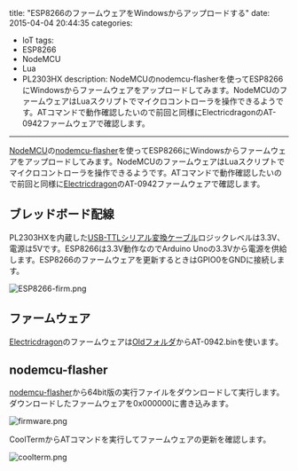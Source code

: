 title: "ESP8266のファームウェアをWindowsからアップロードする"
date: 2015-04-04 20:44:35
categories:
 - IoT
tags:
 - ESP8266
 - NodeMCU
 - Lua
 - PL2303HX
description: NodeMCUのnodemcu-flasherを使ってESP8266にWindowsからファームウェアをアップロードしてみます。NodeMCUのファームウェアはLuaスクリプトでマイクロコントローラを操作できるようです。ATコマンドで動作確認したいので前回と同様にElectricdragonのAT-0942ファームウェアで確認します。
---

[NodeMCU](http://www.nodemcu.com/index_en.html)の[nodemcu-flasher](https://github.com/nodemcu/nodemcu-flasher)を使ってESP8266にWindowsからファームウェアをアップロードしてみます。NodeMCUのファームウェアはLuaスクリプトでマイクロコントローラを操作できるようです。ATコマンドで動作確認したいので前回と同様に[Electricdragon](http://www.electrodragon.com/w/ESP8266_Firmware)のAT-0942ファームウェアで確認します。

<!-- more -->

## ブレッドボード配線


PL2303HXを内蔵した[USB-TTLシリアル変換ケーブル](http://www.amazon.co.jp/dp/B00L8SP7U6)ロジックレベルは3.3V、電源は5Vです。ESP8266は3.3V動作なのでArduino Unoの3.3Vから電源を供給します。ESP8266のファームウェアを更新するときはGPIO0をGNDに接続します。

![ESP8266-firm.png](/2015/04/04/esp8266-firmware-upload-windows/ESP8266-firm.png)

## ファームウェア

[Electricdragon](http://www.electrodragon.com/w/ESP8266_Firmware)のファームウェアは[Oldフォルダ](https://drive.google.com/folderview?id=0B_ctPy0pJuW6d1FqM1lvSkJmNU0&usp=sharing)からAT-0942.binを使います。

## nodemcu-flasher

[nodemcu-flasher](https://github.com/nodemcu/nodemcu-flasher)から64bit版の実行ファイルをダウンロードして実行します。ダウンロードしたファームウェアを0x000000に書き込みます。

![firmware.png](/2015/04/04/esp8266-firmware-upload-windows/firmware.png)

CoolTermからATコマンドを実行してファームウェアの更新を確認します。

![coolterm.png](/2015/04/04/esp8266-firmware-upload-windows/coolterm.png)



